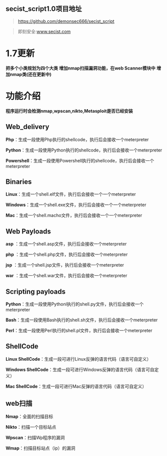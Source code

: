 ## secist_script1.0项目地址

> https://github.com/demonsec666/secist_script

> 即刻安全:www.secist.com
# 1.7更新
**把多个小类规划为四个大类**
**增加nmap扫描漏洞功能，在web Scanner模块中**
**增加nmap类(还在更新中)**
# 功能介绍
**程序运行时会检测nmap,wpscan,nikto,Metasploit是否已经安装**
## Web_delivery
**Php**：生成一段使用Php执行的shellcode，执行后会接收一个meterpreter

**Python**：生成一段使用Python执行的shellcode，执行后会接收一个meterpreter

**Powershell**：生成一段使用Powershell执行的shellcode，执行后会接收一个meterpreter

## Binaries
**Linux**：生成一个shell.elf文件，执行后会接收一个一个meterpreter

**Windows**：生成一个shell.exe文件，执行后会接收一个一个meterpreter

**Mac**：生成一个shell.macho文件，执行后会接收一个一个meterpreter

## Web Payloads
**asp** ：生成一个shell.asp文件，执行后会接收一个meterpreter

**php** ：生成一个shell.php文件，执行后会接收一个meterpreter

**jsp**   ：生成一个shell.jsp文件，执行后会接收一个meterpreter

**war** ：生成一个shell.war文件，执行后会接收一个meterpreter

## Scripting payloads
**Python**：生成一段使用Pythonl执行的shell.py文件，执行后会接收一个meterpreter

**Bash**：生成一段使用Bash执行的shell.sh文件，执行后会接收一个meterpreter

**Perl**：生成一段使用Perl执行的shell.pl文件，执行后会接收一个meterpreter

## ShellCode
**Linux ShellCode**：生成一段可进行Linux反弹的语言代码（语言可自定义）

**Windows ShellCode**：生成一段可进行Windows反弹的语言代码（语言可自定义）

**Mac ShellCode**：生成一段可进行Mac反弹的语言代码（语言可自定义）

## web扫描
**Nmap**：全面的扫描目标

**Nikto**：扫描一个目标站点

**Wpscan**：扫描Wp程序的漏洞

**Wmap**：扫描目标站点（ip）的漏洞
